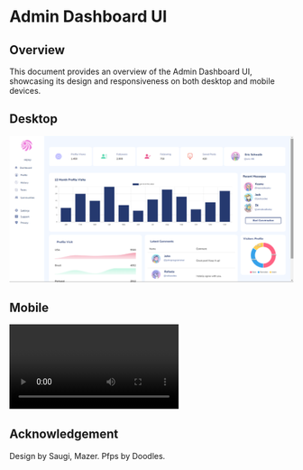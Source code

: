 # Admin Dashboard UI

## Overview

This document provides an overview of the Admin Dashboard UI, showcasing its design and responsiveness on both desktop and mobile devices.

## Desktop

![Desktop Screenshot](imgs/screenshot.png)

## Mobile

![Mobile Screenshot](video/RPReplay-Final1688303223.MP4)


## Acknowledgement

Design by Saugi, Mazer.
Pfps by Doodles.

